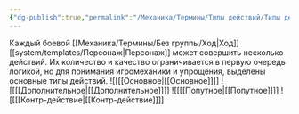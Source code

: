 ```yaml
---
{"dg-publish":true,"permalink":"/Механика/Термины/Типы действий/Типы действий/","noteIcon":"","created":"2025-08-21T13:47:37.763+03:00","updated":"2025-07-29T23:53:02.128+03:00"}
---
```


Каждый боевой [[Механика/Термины/Без группы/Ход\|Ход]] [[system/templates/Персонаж\|Персонаж]] может совершить несколько действий. Их количество и качество ограничивается в первую очередь логикой, но для понимания игромеханики и упрощения, выделены основные типы действий. 
![[[[Основное\|[[Основное]]]]
![[[[Дополнительное\|[[Дополнительное]]]]
![[[[Попутное\|[[Попутное]]]]
![[[[Контр-действие\|[[Контр-действие]]]]
